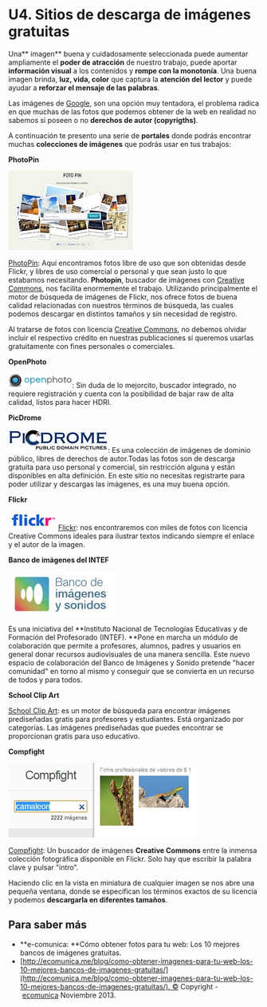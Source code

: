 # U4. Sitios de descarga de imágenes gratuitas

Una** imagen** buena y cuidadosamente seleccionada puede aumentar ampliamente el **poder de atracción** de nuestro trabajo, puede aportar **información visual** a los contenidos y **rompe con la monotonía**. Una buena imagen brinda, **luz, vida, color** que captura la **atención del lector** y puede ayudar a **reforzar el mensaje de las palabras**.

Las imágenes de [Google](http://blogsespanol.about.com/od/red/a/Google-Comunidades-Y-Utilidades-Para-Tu-Blog.htm), son una opción muy tentadora, el problema radica en que muchas de las fotos que podemos obtener de la web en realidad no sabemos si poseen o no **derechos de autor (copyrigths)**.

A continuación te presento una serie de **portales** donde podrás encontrar muchas **colecciones de imágenes** que podrás usar en tus trabajos:

**PhotoPin**


![](img/photopin.jpg)


[PhotoPin](http://photopin.com/ "Ir a PhotoPin"): Aquí encontramos fotos libre de uso que son obtenidas desde Flickr, y libres de uso comercial o personal y que sean justo lo que estabamos necesitando. **Photopin**, buscador de imágenes con [Creative Commons](http://www.educacontic.es/blog/que-son-las-licencias-creative-commons-cc "¿Qué es Creative Comons?"), nos facilita enormemente el trabajo. Utilizando principalmente el motor de búsqueda de imágenes de Flickr, nos ofrece fotos de buena calidad relacionadas con nuestros términos de búsqueda, las cuales podemos descargar en distintos tamaños y sin necesidad de registro.

Al tratarse de fotos con licencia [Creative Commons](http://www.educacontic.es/blog/que-son-las-licencias-creative-commons-cc "¿Qué es Creative Commons?"), no debemos olvidar incluir el respectivo crédito en nuestras publicaciones si queremos usarlas gratuitamente con fines personales o comerciales.

**OpenPhoto**


![](img/openphoto.jpg): Sin duda de lo mejorcito, buscador integrado, no requiere registración y cuenta con la posibilidad de bajar raw de alta calidad, listos para hacer HDRI.  


**PicDrome**


![](img/picdrome.jpg): Es una colección de imágenes de dominio público, libres de derechos de autor.Todas las fotos son de descarga gratuita para uso personal y comercial, sin restricción alguna y están disponibles en alta definición. En este sitio no necesitas registrarte para poder utilizar y descargas las imágenes, es una muy buena opción.


**Flickr**


[![](img/flickr.jpg)Flickr](http://www.flickr.com/ "Flickr"): nos encontraremos con miles de fotos con licencia Creative Commons ideales para ilustrar textos indicando siempre el enlace y el autor de la imagen.


**Banco de imágenes del INTEF**


![](img/intef.jpg)

Es una iniciativa del **Instituto Nacional de Tecnologías Educativas y de Formación del Profesorado (INTEF). **Pone en marcha un módulo de colaboración que permite a profesores, alumnos, padres y usuarios en general donar recursos audiovisuales de una manera sencilla. Este nuevo espacio de colaboración del Banco de Imágenes y Sonido pretende "hacer comunidad" en torno al mismo y conseguir que se convierta en un recurso de todos y para todos.


**School Clip Art**

[School Clip Art](http://www.school-clip-art.com/): es un motor de búsqueda para encontrar imágenes prediseñadas gratis para profesores y estudiantes. Está organizado por categorías. Las imágenes prediseñadas que puedes encontrar se proporcionan gratis para uso educativo.

**Compfight**


[![](img/compi.jpg)](http://compfight.com/)


[Compfight](http://compfight.com/): Un buscador de imágenes **Creative Commons** entre la inmensa colección fotográfica disponible en Flickr. Solo hay que escribir la palabra clave y pulsar "intro".

Haciendo clic en la vista en miniatura de cualquier imagen se nos abre una pequeña ventana, donde se especifican los términos exactos de su licencia y podemos **descargarla en diferentes tamaños**. 

## Para saber más

*   **e-comunica: **Cómo obtener fotos para tu web: Los 10 mejores bancos de imágenes gratuitas.
*   [http://ecomunica.me/blog/como-obtener-imagenes-para-tu-web-los-10-mejores-bancos-de-imagenes-gratuitas/](http://ecomunica.me/blog/como-obtener-imagenes-para-tu-web-los-10-mejores-bancos-de-imagenes-gratuitas/). © Copyright - [ecomunica](http://ecomunica.me/) Noviembre 2013.

